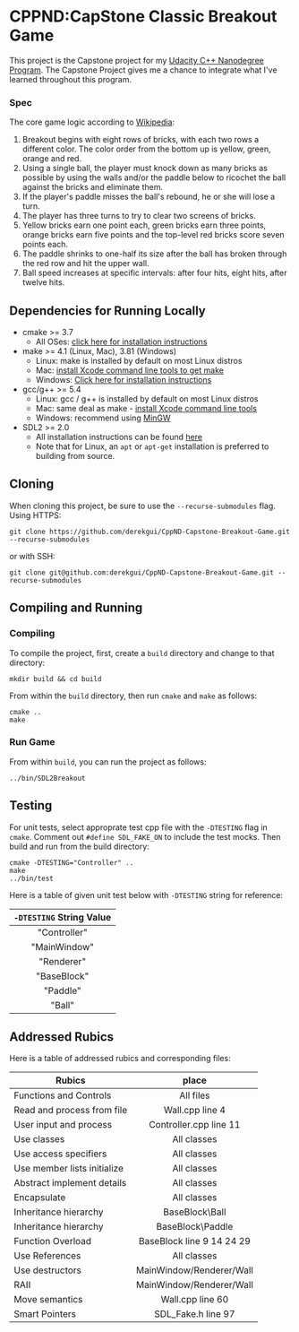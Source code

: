 # CPPND:CapStone Classic Breakout Game

This project is the Capstone project for my [Udacity C++ Nanodegree Program](https://www.udacity.com/course/c-plus-plus-nanodegree--nd213).
The Capstone Project gives me a chance to integrate what I've learned throughout this program. 

### Spec
The core game logic according to [Wikipedia](https://en.wikipedia.org/wiki/Breakout_(video_game)):
1. Breakout begins with eight rows of bricks, with each two rows a different color. The color order from the bottom up is yellow, green, orange and red. 
2. Using a single ball, the player must knock down as many bricks as possible by using the walls and/or the paddle below to ricochet the ball against the bricks and eliminate them. 
3. If the player's paddle misses the ball's rebound, he or she will lose a turn. 
4. The player has three turns to try to clear two screens of bricks. 
5. Yellow bricks earn one point each, green bricks earn three points, orange bricks earn five points and the top-level red bricks score seven points each. 
6. The paddle shrinks to one-half its size after the ball has broken through the red row and hit the upper wall. 
7. Ball speed increases at specific intervals: after four hits, eight hits, after twelve hits.

## Dependencies for Running Locally
* cmake >= 3.7
  * All OSes: [click here for installation instructions](https://cmake.org/install/)
* make >= 4.1 (Linux, Mac), 3.81 (Windows)
  * Linux: make is installed by default on most Linux distros
  * Mac: [install Xcode command line tools to get make](https://developer.apple.com/xcode/features/)
  * Windows: [Click here for installation instructions](http://gnuwin32.sourceforge.net/packages/make.htm)
* gcc/g++ >= 5.4
  * Linux: gcc / g++ is installed by default on most Linux distros
  * Mac: same deal as make - [install Xcode command line tools](https://developer.apple.com/xcode/features/)
  * Windows: recommend using [MinGW](http://www.mingw.org/)
* SDL2 >= 2.0
  * All installation instructions can be found [here](https://wiki.libsdl.org/Installation)
  * Note that for Linux, an `apt` or `apt-get` installation is preferred to building from source.  

## Cloning

When cloning this project, be sure to use the `--recurse-submodules` flag. Using HTTPS:
```
git clone https://github.com/derekgui/CppND-Capstone-Breakout-Game.git --recurse-submodules
```
or with SSH:
```
git clone git@github.com:derekgui/CppND-Capstone-Breakout-Game.git --recurse-submodules
```

## Compiling and Running

### Compiling
To compile the project, first, create a `build` directory and change to that directory:
```
mkdir build && cd build
```
From within the `build` directory, then run `cmake` and `make` as follows:
```
cmake ..
make
```
### Run Game
From within `build`, you can run the project as follows:
```
../bin/SDL2Breakout
```
## Testing

For unit tests, select approprate test cpp file with the `-DTESTING` flag in `cmake`. 
Comment out ``` #define SDL_FAKE_ON ``` to include the test mocks. Then build and run from the build directory:
```
cmake -DTESTING="Controller" ..
make
../bin/test
```
Here is a table of given unit test below with `-DTESTING` string for reference:

| `-DTESTING` String Value |
|:------------------------:|
|        "Controller"      |
|        "MainWindow"      |
|        "Renderer"        |
|        "BaseBlock"       |
|        "Paddle"          |
|        "Ball"            |

## Addressed Rubics
Here is a table of addressed rubics and corresponding files:

|           Rubics            |           place           |
|-----------------------------|:-------------------------:|
| Functions and Controls      |         All files         |
| Read and process from file  |       Wall.cpp line 4     |
| User input and process      |  Controller.cpp line 11   |
| Use classes                 |        All classes        |
| Use access specifiers       |        All classes        |
| Use member lists initialize |        All classes        |
| Abstract implement details  |        All classes        |
| Encapsulate                 |        All classes        |
| Inheritance hierarchy       |       BaseBlock\Ball      |
| Inheritance hierarchy       |       BaseBlock\Paddle    |
| Function Overload           | BaseBlock line 9 14 24 29 |
| Use References              |        All classes        |
| Use destructors             | MainWindow/Renderer/Wall  |
| RAII                        | MainWindow/Renderer/Wall  |
| Move semantics              |     Wall.cpp line 60      |
| Smart Pointers              |     SDL_Fake.h line 97    |
